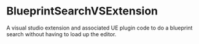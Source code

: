 # BlueprintSearchVSExtension
A visual studio extension and associated UE plugin code to do a blueprint search without having to load up the editor.
